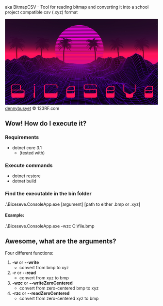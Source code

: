 aka BitmapCSV - Tool for reading bitmap and converting it into a school project compatible csv (.xyz) format

![BiCeSeVe cover picture](doc/cover.jpg)
[dennybusyet](https://www.123rf.com/profile_dennybusyet) © 123RF.com

## Wow! How do I execute it?

### Requirements
- dotnet core 3.1 
    - (tested with)
### Execute commands
- dotnet restore
- dotnet build

### Find the executable in the bin folder

.\Biceseve.ConsoleApp.exe [argument] [path to either .bmp or .xyz]

#### Example:
.\Biceseve.ConsoleApp.exe -wzc C:\file.bmp

## Awesome, what are the arguments?

Four different functions:

1. **-w** or **--write**
    - convert from bmp to xyz
2. **-r** or **--read**
    - convert from xyz to bmp
3. **-wzc** or **--writeZeroCentered**
    - convert from zero-centered bmp to xyz
4. **-rzc** or **--readZeroCentered**
    - convert from zero-centered xyz to bmp
 
